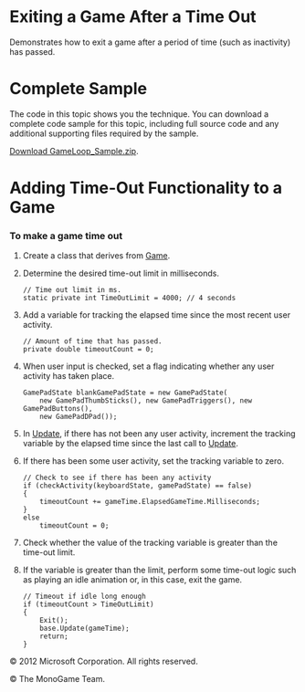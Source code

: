 

# Exiting a Game After a Time Out

Demonstrates how to exit a game after a period of time (such as inactivity) has passed.

# Complete Sample

The code in this topic shows you the technique. You can download a complete code sample for this topic, including full source code and any additional supporting files required by the sample.

[Download GameLoop_Sample.zip](http://go.microsoft.com/fwlink/?LinkId=258702).

# Adding Time-Out Functionality to a Game

### To make a game time out

1.  Create a class that derives from [Game](T_Microsoft_Xna_Framework_Game.md).
    
2.  Determine the desired time-out limit in milliseconds.
    
    ```
    // Time out limit in ms.
    static private int TimeOutLimit = 4000; // 4 seconds
    ```
    
3.  Add a variable for tracking the elapsed time since the most recent user activity.
    
    ```
    // Amount of time that has passed.
    private double timeoutCount = 0;
    ```
    
4.  When user input is checked, set a flag indicating whether any user activity has taken place.
    
    ```
    GamePadState blankGamePadState = new GamePadState(
        new GamePadThumbSticks(), new GamePadTriggers(), new GamePadButtons(),
        new GamePadDPad());
    ```
    
5.  In [Update](M_Microsoft_Xna_Framework_Game_Update.md), if there has not been any user activity, increment the tracking variable by the elapsed time since the last call to [Update](M_Microsoft_Xna_Framework_Game_Update.md).
    
6.  If there has been some user activity, set the tracking variable to zero.
    
    ```
    // Check to see if there has been any activity
    if (checkActivity(keyboardState, gamePadState) == false)
    {
        timeoutCount += gameTime.ElapsedGameTime.Milliseconds;
    }
    else
        timeoutCount = 0;
    ```
    
7.  Check whether the value of the tracking variable is greater than the time-out limit.
    
8.  If the variable is greater than the limit, perform some time-out logic such as playing an idle animation or, in this case, exit the game.
    
    ```
    // Timeout if idle long enough
    if (timeoutCount > TimeOutLimit)
    {
        Exit();
        base.Update(gameTime);
        return;
    }
    ```
    

© 2012 Microsoft Corporation. All rights reserved.  

© The MonoGame Team.
